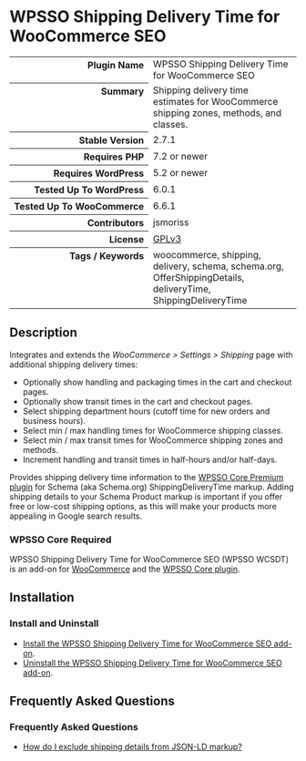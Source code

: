 <h1>WPSSO Shipping Delivery Time for WooCommerce SEO</h1>

<table>
<tr><th align="right" valign="top" nowrap>Plugin Name</th><td>WPSSO Shipping Delivery Time for WooCommerce SEO</td></tr>
<tr><th align="right" valign="top" nowrap>Summary</th><td>Shipping delivery time estimates for WooCommerce shipping zones, methods, and classes.</td></tr>
<tr><th align="right" valign="top" nowrap>Stable Version</th><td>2.7.1</td></tr>
<tr><th align="right" valign="top" nowrap>Requires PHP</th><td>7.2 or newer</td></tr>
<tr><th align="right" valign="top" nowrap>Requires WordPress</th><td>5.2 or newer</td></tr>
<tr><th align="right" valign="top" nowrap>Tested Up To WordPress</th><td>6.0.1</td></tr>
<tr><th align="right" valign="top" nowrap>Tested Up To WooCommerce</th><td>6.6.1</td></tr>
<tr><th align="right" valign="top" nowrap>Contributors</th><td>jsmoriss</td></tr>
<tr><th align="right" valign="top" nowrap>License</th><td><a href="https://www.gnu.org/licenses/gpl.txt">GPLv3</a></td></tr>
<tr><th align="right" valign="top" nowrap>Tags / Keywords</th><td>woocommerce, shipping, delivery, schema, schema.org, OfferShippingDetails, deliveryTime, ShippingDeliveryTime</td></tr>
</table>

<h2>Description</h2>

<!-- about -->

<p>Integrates and extends the <em>WooCommerce &gt; Settings &gt; Shipping</em> page with additional shipping delivery times:</p>

<ul>
<li>Optionally show handling and packaging times in the cart and checkout pages.</li>
<li>Optionally show transit times in the cart and checkout pages.</li>
<li>Select shipping department hours (cutoff time for new orders and business hours).</li>
<li>Select min / max handling times for WooCommerce shipping classes.</li>
<li>Select min / max transit times for WooCommerce shipping zones and methods.</li>
<li>Increment handling and transit times in half-hours and/or half-days.</li>
</ul>

<p>Provides shipping delivery time information to the <a href="https://wpsso.com/">WPSSO Core Premium plugin</a> for Schema (aka Schema.org) ShippingDeliveryTime markup. Adding shipping details to your Schema Product markup is important if you offer free or low-cost shipping options, as this will make your products more appealing in Google search results.</p>

<!-- /about -->

<h3>WPSSO Core Required</h3>

<p>WPSSO Shipping Delivery Time for WooCommerce SEO (WPSSO WCSDT) is an add-on for <a href="https://wordpress.org/plugins/woocommerce/">WooCommerce</a> and the <a href="https://wordpress.org/plugins/wpsso/">WPSSO Core plugin</a>.</p>

<h2>Installation</h2>

<h3 class="top">Install and Uninstall</h3>

<ul>
<li><a href="https://wpsso.com/docs/plugins/wpsso-wc-shipping-delivery-time/installation/install-the-plugin/">Install the WPSSO Shipping Delivery Time for WooCommerce SEO add-on</a>.</li>
<li><a href="https://wpsso.com/docs/plugins/wpsso-wc-shipping-delivery-time/installation/uninstall-the-plugin/">Uninstall the WPSSO Shipping Delivery Time for WooCommerce SEO add-on</a>.</li>
</ul>

<h2>Frequently Asked Questions</h2>

<h3 class="top">Frequently Asked Questions</h3>

<ul>
<li><a href="https://wpsso.com/docs/plugins/wpsso-wc-shipping-delivery-time/faqs/how-do-i-exclude-offer-shipping-details-from-the-markup/">How do I exclude shipping details from JSON-LD markup?</a></li>
</ul>

